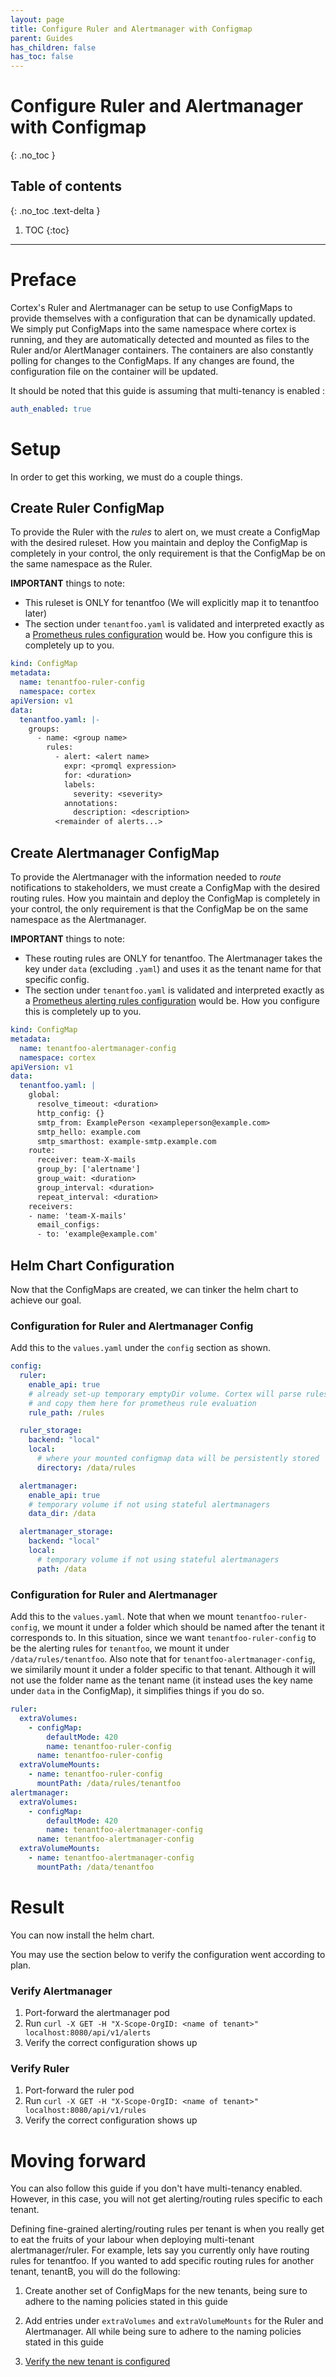 ```yaml
---
layout: page
title: Configure Ruler and Alertmanager with Configmap
parent: Guides
has_children: false
has_toc: false
---
```

# Configure Ruler and Alertmanager with Configmap
{: .no_toc }

## Table of contents
{: .no_toc .text-delta }

1. TOC
{:toc}

---
# Preface

Cortex's Ruler and Alertmanager can be setup to use ConfigMaps to provide themselves with a configuration that can be dynamically updated.
We simply put ConfigMaps into the same namespace where cortex is running, and they are automatically detected and mounted as files to the Ruler and/or AlertManager containers.
The containers are also constantly polling for changes to the ConfigMaps. If any changes are found, the configuration file on the container will be updated.

It should be noted that this guide is assuming that multi-tenancy is enabled :
```yaml
auth_enabled: true
```
# Setup

In order to get this working, we must do a couple things.

## Create Ruler ConfigMap

To provide the Ruler with the *rules* to alert on, we must create a ConfigMap with the desired ruleset. How you maintain and deploy the ConfigMap is completely in your control, the only requirement is that the ConfigMap be on the same namespace as the Ruler.

**IMPORTANT** things to note:

- This ruleset is ONLY for tenantfoo (We will explicitly map it to tenantfoo later)
- The section under `tenantfoo.yaml` is validated and interpreted exactly as a [Prometheus rules configuration](https://prometheus.io/docs/prometheus/latest/configuration/recording_rules/) would be. How you configure this is completely up to you.

```yaml
kind: ConfigMap
metadata:
  name: tenantfoo-ruler-config
  namespace: cortex
apiVersion: v1
data:
  tenantfoo.yaml: |-
    groups:
      - name: <group name>
        rules:
          - alert: <alert name>
            expr: <promql expression>
            for: <duration>
            labels:
              severity: <severity>
            annotations:
              description: <description>
          <remainder of alerts...>
```

## Create Alertmanager ConfigMap

To provide the Alertmanager with the information needed to *route* notifications to stakeholders, we must create a ConfigMap with the desired routing rules. How you maintain and deploy the ConfigMap is completely in your control, the only requirement is that the ConfigMap be on the same namespace as the Alertmanager.

**IMPORTANT** things to note:

- These routing rules are ONLY for tenantfoo. The Alertmanager takes the key under `data` (excluding `.yaml`) and uses it as the tenant name for that specific config.
- The section under `tenantfoo.yaml` is validated and interpreted exactly as a [Prometheus alerting rules configuration](https://prometheus.io/docs/prometheus/latest/configuration/alerting_rules/) would be. How you configure this is completely up to you.

```yaml
kind: ConfigMap
metadata:
  name: tenantfoo-alertmanager-config
  namespace: cortex
apiVersion: v1
data:
  tenantfoo.yaml: |
    global:
      resolve_timeout: <duration>
      http_config: {}
      smtp_from: ExamplePerson <exampleperson@example.com>
      smtp_hello: example.com
      smtp_smarthost: example-smtp.example.com
    route:
      receiver: team-X-mails
      group_by: ['alertname']
      group_wait: <duration>
      group_interval: <duration>
      repeat_interval: <duration>
    receivers:
    - name: 'team-X-mails'
      email_configs:
      - to: 'example@example.com'
```

## Helm Chart Configuration

Now that the ConfigMaps are created, we can tinker the helm chart to achieve our goal.

### Configuration for Ruler and Alertmanager Config
Add this to the `values.yaml` under the `config` section as shown.

```yaml
config:
  ruler:
    enable_api: true
    # already set-up temporary emptyDir volume. Cortex will parse rules from /data/rules
    # and copy them here for prometheus rule evaluation
    rule_path: /rules

  ruler_storage:
    backend: "local"
    local:
      # where your mounted configmap data will be persistently stored
      directory: /data/rules

  alertmanager:
    enable_api: true
    # temporary volume if not using stateful alertmanagers
    data_dir: /data

  alertmanager_storage:
    backend: "local"
    local:
      # temporary volume if not using stateful alertmanagers
      path: /data
```

### Configuration for Ruler and Alertmanager
Add this to the `values.yaml`.
Note that when we mount `tenantfoo-ruler-config`, we mount it under a folder which should be named after the tenant it corresponds to. In this situation, since we want `tenantfoo-ruler-config` to be the alerting rules for `tenantfoo`, we mount it under `/data/rules/tenantfoo`.
Also note that for `tenantfoo-alertmanager-config`, we similarily mount it under a folder specific to that tenant. Although it will not use the folder name as the tenant name (it instead uses the key name under `data` in the ConfigMap), it simplifies things if you do so.

```yaml
ruler:
  extraVolumes:
    - configMap:
        defaultMode: 420
        name: tenantfoo-ruler-config
      name: tenantfoo-ruler-config
  extraVolumeMounts:
    - name: tenantfoo-ruler-config
      mountPath: /data/rules/tenantfoo
alertmanager:
  extraVolumes:
    - configMap:
        defaultMode: 420
        name: tenantfoo-alertmanager-config
      name: tenantfoo-alertmanager-config
  extraVolumeMounts:
    - name: tenantfoo-alertmanager-config
      mountPath: /data/tenantfoo
```

# Result

You can now install the helm chart.

You may use the section below to verify the configuration went according to plan.

### Verify Alertmanager

1. Port-forward the alertmanager pod
2. Run `curl -X GET -H "X-Scope-OrgID: <name of tenant>" localhost:8080/api/v1/alerts`
3. Verify the correct configuration shows up

### Verify Ruler

1. Port-forward the ruler pod
2. Run `curl -X GET -H "X-Scope-OrgID: <name of tenant>" localhost:8080/api/v1/rules`
3. Verify the correct configuration shows up

# Moving forward

You can also follow this guide if you don't have multi-tenancy enabled. However, in this case, you will not get alerting/routing rules specific to each tenant.

Defining fine-grained alerting/routing rules per tenant is when you really get to eat the fruits of your labour when deploying multi-tenant alertmanager/ruler. For example, lets say you currently only have routing rules for tenantfoo. If you wanted to add specific routing rules for another tenant, tenantB, you will do the following:

1. Create another set of ConfigMaps for the new tenants, being sure to adhere to the naming policies stated in this guide

2. Add entries under `extraVolumes` and `extraVolumeMounts` for the Ruler and Alertmanager. All while being sure to adhere to the naming policies stated in this guide

3. [Verify the new tenant is configured](#result)